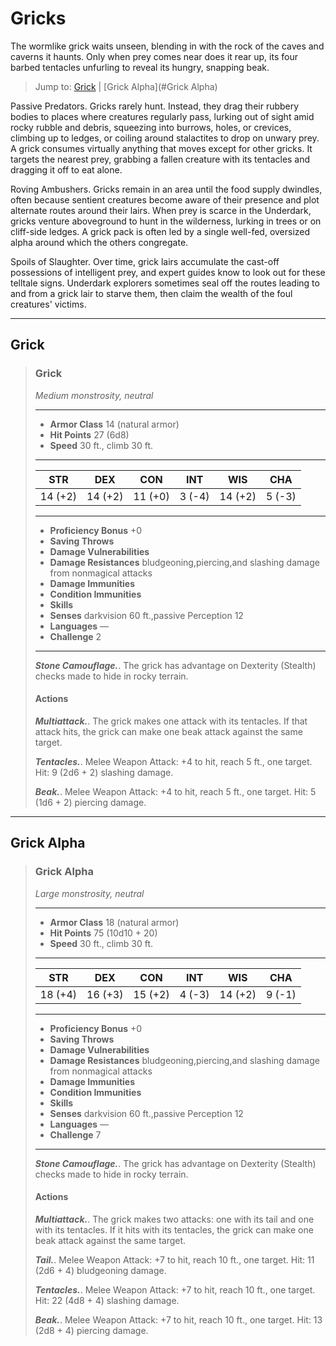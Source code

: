 # Gricks
The wormlike grick waits unseen, blending in with the rock of the caves and caverns it haunts. Only when prey comes near does it rear up, its four barbed tentacles unfurling to reveal its hungry, snapping beak.


> Jump to: [Grick](#Grick) | [Grick Alpha](#Grick Alpha)



Passive Predators. Gricks rarely hunt. Instead, they drag their rubbery bodies to places where creatures regularly pass, lurking out of sight amid rocky rubble and debris, squeezing into burrows, holes, or crevices, climbing up to ledges, or coiling around stalactites to drop on unwary prey. A grick consumes virtually anything that moves except for other gricks. It targets the nearest prey, grabbing a fallen creature with its tentacles and dragging it off to eat alone.



Roving Ambushers. Gricks remain in an area until the food supply dwindles, often because sentient creatures become aware of their presence and plot alternate routes around their lairs. When prey is scarce in the Underdark, gricks venture aboveground to hunt in the wilderness, lurking in trees or on cliff-side ledges. A grick pack is often led by a single well-fed, oversized alpha around which the others congregate.



Spoils of Slaughter. Over time, grick lairs accumulate the cast-off possessions of intelligent prey, and expert guides know to look out for these telltale signs. Underdark explorers sometimes seal off the routes leading to and from a grick lair to starve them, then claim the wealth of the foul creatures' victims.


---

## Grick

>### Grick
>*Medium monstrosity, neutral*
>___
>- **Armor Class** 14 (natural armor)
>- **Hit Points** 27 (6d8)
>- **Speed** 30 ft., climb 30 ft.
>___
>|**STR**|**DEX**|**CON**|**INT**|**WIS**|**CHA**|
>|:---:|:---:|:---:|:---:|:---:|:---:|
>|14 (+2)|14 (+2)|11 (+0)|3 (-4)|14 (+2)|5 (-3)|
>
>___
>- **Proficiency Bonus** +0
>- **Saving Throws** 
>- **Damage Vulnerabilities** 
>- **Damage Resistances** bludgeoning,piercing,and slashing damage from nonmagical attacks
>- **Damage Immunities** 
>- **Condition Immunities** 
>- **Skills** 
>- **Senses** darkvision 60 ft.,passive Perception 12
>- **Languages** —
>- **Challenge** 2
>___
>***Stone Camouflage.***. The grick has advantage on Dexterity (Stealth) checks made to hide in rocky terrain.
>
>#### Actions
>***Multiattack.***. The grick makes one attack with its tentacles. If that attack hits, the grick can make one beak attack against the same target.
>
>***Tentacles.***. Melee Weapon Attack: +4 to hit, reach 5 ft., one target. Hit: 9 (2d6 + 2) slashing damage.
>
>***Beak.***. Melee Weapon Attack: +4 to hit, reach 5 ft., one target. Hit: 5 (1d6 + 2) piercing damage.
>

---

## Grick Alpha

>### Grick Alpha
>*Large monstrosity, neutral*
>___
>- **Armor Class** 18 (natural armor)
>- **Hit Points** 75 (10d10 + 20)
>- **Speed** 30 ft., climb 30 ft.
>___
>|**STR**|**DEX**|**CON**|**INT**|**WIS**|**CHA**|
>|:---:|:---:|:---:|:---:|:---:|:---:|
>|18 (+4)|16 (+3)|15 (+2)|4 (-3)|14 (+2)|9 (-1)|
>
>___
>- **Proficiency Bonus** +0
>- **Saving Throws** 
>- **Damage Vulnerabilities** 
>- **Damage Resistances** bludgeoning,piercing,and slashing damage from nonmagical attacks
>- **Damage Immunities** 
>- **Condition Immunities** 
>- **Skills** 
>- **Senses** darkvision 60 ft.,passive Perception 12
>- **Languages** —
>- **Challenge** 7
>___
>***Stone Camouflage.***. The grick has advantage on Dexterity (Stealth) checks made to hide in rocky terrain.
>
>#### Actions
>***Multiattack.***. The grick makes two attacks: one with its tail and one with its tentacles. If it hits with its tentacles, the grick can make one beak attack against the same target.
>
>***Tail.***. Melee Weapon Attack: +7 to hit, reach 10 ft., one target. Hit: 11 (2d6 + 4) bludgeoning damage.
>
>***Tentacles.***. Melee Weapon Attack: +7 to hit, reach 10 ft., one target. Hit: 22 (4d8 + 4) slashing damage.
>
>***Beak.***. Melee Weapon Attack: +7 to hit, reach 10 ft., one target. Hit: 13 (2d8 + 4) piercing damage.
>

